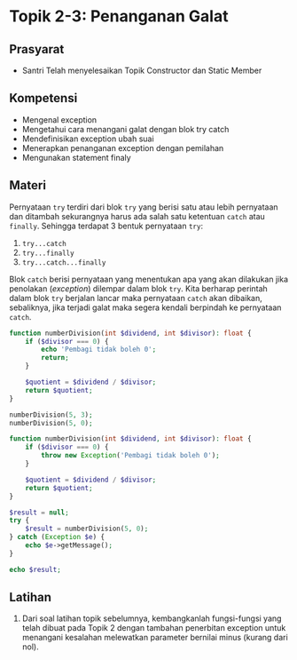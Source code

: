 # Topik 2-3: Penanganan Galat

## Prasyarat
- Santri Telah menyelesaikan Topik Constructor dan Static Member
## Kompetensi
- Mengenal exception
- Mengetahui cara menangani galat dengan blok try catch
- Mendefinisikan exception ubah suai
- Menerapkan penanganan exception dengan pemilahan
- Mengunakan statement finaly

## Materi

Pernyataan `try` terdiri dari blok `try` yang berisi satu atau lebih pernyataan dan ditambah sekurangnya harus ada salah satu ketentuan `catch` atau `finally`. Sehingga terdapat 3 bentuk pernyataan `try`:

1. `try...catch`
2. `try...finally`
3. `try...catch...finally`

Blok `catch` berisi pernyataan yang menentukan apa yang akan dilakukan jika penolakan (_exception_) dilempar dalam blok `try`. Kita berharap perintah dalam blok `try` berjalan lancar maka pernyataan `catch` akan dibaikan, sebaliknya, jika terjadi galat maka segera kendali berpindah ke pernyataan `catch`.

```php
function numberDivision(int $dividend, int $divisor): float {
    if ($divisor === 0) {
        echo 'Pembagi tidak boleh 0';
        return;
    }

    $quotient = $dividend / $divisor;
    return $quotient;
}

numberDivision(5, 3);
numberDivision(5, 0);
```

```php
function numberDivision(int $dividend, int $divisor): float {
    if ($divisor === 0) {
        throw new Exception('Pembagi tidak boleh 0');
    }

    $quotient = $dividend / $divisor;
    return $quotient;
}

$result = null;
try {
    $result = numberDivision(5, 0);
} catch (Exception $e) {
    echo $e->getMessage();
}

echo $result;
```

## Latihan
1. Dari soal latihan topik sebelumnya, kembangkanlah fungsi-fungsi yang telah dibuat pada Topik 2 dengan tambahan penerbitan exception untuk menangani kesalahan melewatkan parameter bernilai minus (kurang dari nol).
